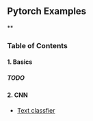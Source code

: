 ## Pytorch Examples
**

### Table of Contents

#### 1. Basics
##### TODO

#### 2. CNN
* [Text classfier](https://github.com/ne7ermore/torch_light/tree/master/cnn_text_classfier)
